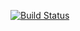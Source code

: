 
[![Build Status](https://travis-ci.org/johnsaleena/simple_calculator.svg?branch=master)](https://travis-ci.org/johnsaleena/simple_calculator)
